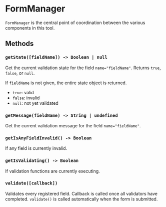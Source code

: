 # FormManager

`FormManager` is the central point of coordination between the various
components in this tool.


## Methods


### `getState([fieldName]) -> Boolean | null`

Get the current validation state for the field `name="fieldName"`. Returns
`true`, `false`, or `null`.

If `fieldName` is not given, the entire state object is returned.

* `true`: valid
* `false`: invalid
* `null`: not yet validated


### `getMessage(fieldName) -> String | undefined`

Get the current validation message for the field `name="fieldName"`.


### `getIsAnyFieldInvalid() -> Boolean`

If any field is currently invalid.


### `getIsValidating() -> Boolean`

If validation functions are currently executing.


### `validate([callback])`

Validates every registered field. Callback is called once all validators
have completed. `validate()` is called automatically when the form is
submitted.
